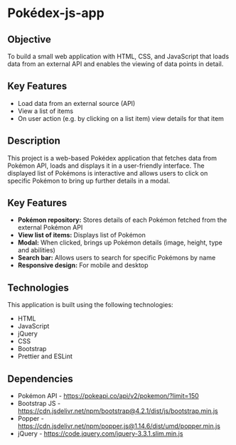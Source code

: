 # Pokédex-js-app

## Objective
To build a small web application with HTML, CSS, and JavaScript that loads
data from an external API and enables the viewing of data points in detail.

## Key Features
- Load data from an external source (API)
- View a list of items
- On user action (e.g. by clicking on a list item) view details for that item

## Description
This project is a web-based Pokédex application that fetches data from Pokémon API, loads and displays it in a user-friendly interface.  The displayed list of Pokémons is interactive and allows users to click on specific Pokémon to bring up further details in a modal.

## Key Features
- **Pokémon repository:** Stores details of each Pokémon fetched from the external Pokémon API
- **View list of items:** Displays list of Pokémon
- **Modal:** When clicked, brings up Pokémon details (image, height, type and abilities)
- **Search bar:** Allows users to search for specific Pokémons by name
- **Responsive design:** For mobile and desktop


## Technologies
This application is built using the following technologies:
- HTML
- JavaScript
- jQuery
- CSS
- Bootstrap 
- Prettier and ESLint

## Dependencies
- Pokémon API - https://pokeapi.co/api/v2/pokemon/?limit=150
- Bootstrap JS - https://cdn.jsdelivr.net/npm/bootstrap@4.2.1/dist/js/bootstrap.min.js
- Popper - https://cdn.jsdelivr.net/npm/popper.js@1.14.6/dist/umd/popper.min.js
- jQuery - https://code.jquery.com/jquery-3.3.1.slim.min.js
